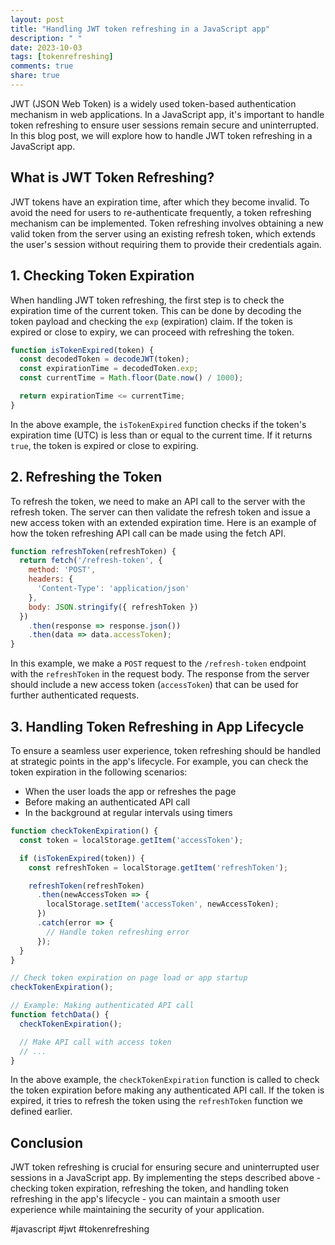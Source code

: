 ```yaml
---
layout: post
title: "Handling JWT token refreshing in a JavaScript app"
description: " "
date: 2023-10-03
tags: [tokenrefreshing]
comments: true
share: true
---
```


JWT (JSON Web Token) is a widely used token-based authentication mechanism in web applications. In a JavaScript app, it's important to handle token refreshing to ensure user sessions remain secure and uninterrupted. In this blog post, we will explore how to handle JWT token refreshing in a JavaScript app.

## What is JWT Token Refreshing?

JWT tokens have an expiration time, after which they become invalid. To avoid the need for users to re-authenticate frequently, a token refreshing mechanism can be implemented. Token refreshing involves obtaining a new valid token from the server using an existing refresh token, which extends the user's session without requiring them to provide their credentials again.

## 1. Checking Token Expiration

When handling JWT token refreshing, the first step is to check the expiration time of the current token. This can be done by decoding the token payload and checking the `exp` (expiration) claim. If the token is expired or close to expiry, we can proceed with refreshing the token.

```javascript
function isTokenExpired(token) {
  const decodedToken = decodeJWT(token);
  const expirationTime = decodedToken.exp;
  const currentTime = Math.floor(Date.now() / 1000);

  return expirationTime <= currentTime;
}
```

In the above example, the `isTokenExpired` function checks if the token's expiration time (UTC) is less than or equal to the current time. If it returns `true`, the token is expired or close to expiring.

## 2. Refreshing the Token

To refresh the token, we need to make an API call to the server with the refresh token. The server can then validate the refresh token and issue a new access token with an extended expiration time. Here is an example of how the token refreshing API call can be made using the fetch API.

```javascript
function refreshToken(refreshToken) {
  return fetch('/refresh-token', {
    method: 'POST',
    headers: {
      'Content-Type': 'application/json'
    },
    body: JSON.stringify({ refreshToken })
  })
    .then(response => response.json())
    .then(data => data.accessToken);
}
```

In this example, we make a `POST` request to the `/refresh-token` endpoint with the `refreshToken` in the request body. The response from the server should include a new access token (`accessToken`) that can be used for further authenticated requests.

## 3. Handling Token Refreshing in App Lifecycle

To ensure a seamless user experience, token refreshing should be handled at strategic points in the app's lifecycle. For example, you can check the token expiration in the following scenarios:

- When the user loads the app or refreshes the page
- Before making an authenticated API call
- In the background at regular intervals using timers

```javascript
function checkTokenExpiration() {
  const token = localStorage.getItem('accessToken');

  if (isTokenExpired(token)) {
    const refreshToken = localStorage.getItem('refreshToken');

    refreshToken(refreshToken)
      .then(newAccessToken => {
        localStorage.setItem('accessToken', newAccessToken);
      })
      .catch(error => {
        // Handle token refreshing error
      });
  }
}

// Check token expiration on page load or app startup
checkTokenExpiration();

// Example: Making authenticated API call
function fetchData() {
  checkTokenExpiration();

  // Make API call with access token
  // ...
}
```

In the above example, the `checkTokenExpiration` function is called to check the token expiration before making any authenticated API call. If the token is expired, it tries to refresh the token using the `refreshToken` function we defined earlier.

## Conclusion

JWT token refreshing is crucial for ensuring secure and uninterrupted user sessions in a JavaScript app. By implementing the steps described above - checking token expiration, refreshing the token, and handling token refreshing in the app's lifecycle - you can maintain a smooth user experience while maintaining the security of your application.

#javascript #jwt #tokenrefreshing